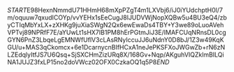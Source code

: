 $START$E98HexnNmmdU71HHmH68mXpPZgT4m1LXVbj6/iJ0iYUdchptH0l/7m/oquuw7qxudICOYp/vvYEHx1sEeCugJ8lJUDVWjNopXQBw5u4BU3eQ4/zbyCTIqMbYxLX+zXHKg9juXiaSWgN2Qx6ewEwaDs4TBY+Y3we89oLuoAVehVPTvj89NPRfF7E/aYUwLt1sHX7IB1PM8hErPGtmJiJ3E/IMAFCUqNRnsDL0cgGYN6PnZ3LbqeLgEMNWfUflV3cLAsRNyIccuJJ6uNdnY0D8bJ/1Z3w49KqKGU/u+MAS3qCkomcx+6e1DcarnycnBIfHCxA1neJePKSFXoJWGwZb+rN6zNLZEdqlyItfJS7U6Qsq+SjSXCHmZizURq8X/168Gv+Nqp/AKguhVIQZklmBILQiNA1JUJZ3fxLP15no2doVWcz02OFX0CzkaOQ1q5P8$END$